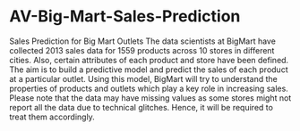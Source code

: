 # AV-Big-Mart-Sales-Prediction
Sales Prediction for Big Mart Outlets The data scientists at BigMart have collected 2013 sales data for 1559 products across 10 stores in different cities. Also, certain attributes of each product and store have been defined. The aim is to build a predictive model and predict the sales of each product at a particular outlet.  Using this model, BigMart will try to understand the properties of products and outlets which play a key role in increasing sales.  Please note that the data may have missing values as some stores might not report all the data due to technical glitches. Hence, it will be required to treat them accordingly. 
